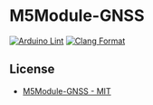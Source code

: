 # M5Module-GNSS

[![Arduino Lint](https://github.com/m5stack/M5Module-GNSS/actions/workflows/Arduino-Lint-Check.yml/badge.svg)](https://github.com/m5stack/M5Module-GNSS/actions/workflows/Arduino-Lint-Check.yml)
[![Clang Format](https://github.com/m5stack/M5Module-GNSS/actions/workflows/clang-format-check.yml/badge.svg)](https://github.com/m5stack/M5Module-GNSS/actions/workflows/clang-format-check.yml)


## License

- [M5Module-GNSS - MIT](LICENSE)

